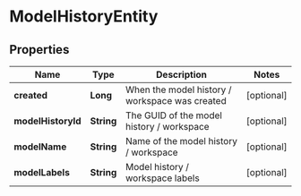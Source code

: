 
# ModelHistoryEntity

## Properties
Name | Type | Description | Notes
------------ | ------------- | ------------- | -------------
**created** | **Long** | When the model history / workspace was created |  [optional]
**modelHistoryId** | **String** | The GUID of the model history / workspace |  [optional]
**modelName** | **String** | Name of the model history / workspace |  [optional]
**modelLabels** | **String** | Model history / workspace labels |  [optional]



